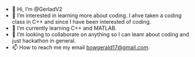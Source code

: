 - 👋 Hi, I’m @GerladV2
- 👀 I’m interested in learning more about coding. I ahve taken a coding class in C++ and since I have been interested of coding.
- 🌱 I’m currently learning C++ and MATLAB.
- 💞️ I’m looking to collaborate on anything so I can leanr about coding and just hackathon in general.
- 📫 How to reach me my email bowgerald17@gmail.com.


<!---
GerladV2/GerladV2 is a ✨ special ✨ repository because its `README.md` (this file) appears on your GitHub profile.
You can click the Preview link to take a look at your changes.
--->
